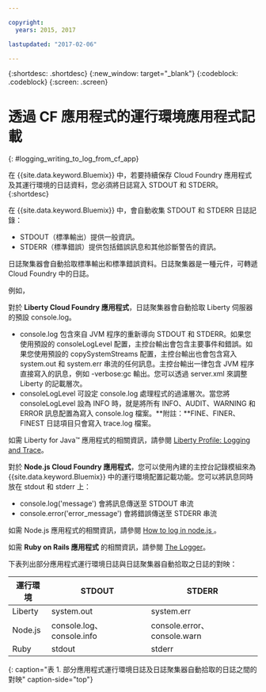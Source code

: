 ```yaml
---

copyright:
  years: 2015, 2017

lastupdated: "2017-02-06"

---
```



{:shortdesc: .shortdesc}
{:new_window: target="_blank"}
{:codeblock: .codeblock}
{:screen: .screen}

# 透過 CF 應用程式的運行環境應用程式記載
{: #logging_writing_to_log_from_cf_app}

在 {{site.data.keyword.Bluemix}} 中，若要持續保存 Cloud Foundry 應用程式及其運行環境的日誌資料，您必須將日誌寫入 STDOUT 和 STDERR。
{:shortdesc}

在 {{site.data.keyword.Bluemix}} 中，會自動收集 STDOUT 和 STDERR 日誌記錄：

* STDOUT（標準輸出）提供一般資訊。  
* STDERR（標準錯誤）提供包括錯誤訊息和其他診斷警告的資訊。 

日誌聚集器會自動拾取標準輸出和標準錯誤資料。日誌聚集器是一種元件，可轉遞 Cloud Foundry 中的日誌。 

例如， 

對於 **Liberty Cloud Foundry 應用程式**，日誌聚集器會自動拾取 Liberty 伺服器的預設 console.log。 

* console.log 包含來自 JVM 程序的重新導向 STDOUT 和 STDERR。如果您使用預設的 consoleLogLevel 配置，主控台輸出會包含主要事件和錯誤。如果您使用預設的 copySystemStreams 配置，主控台輸出也會包含寫入 system.out 和 system.err 串流的任何訊息。主控台輸出一律包含 JVM 程序直接寫入的訊息，例如 -verbose:gc 輸出。您可以透過 server.xml 來調整 Liberty 的記載層次。
* consoleLogLevel 可設定 console.log 處理程式的過濾層次。當您將 consoleLogLevel 設為 INFO 時，就是將所有 INFO、AUDIT、WARNING 和 ERROR 訊息配置為寫入 console.log 檔案。**附註：**FINE、FINER、FINEST 日誌項目只會寫入 trace.log 檔案。

如需 Liberty for Java™ 應用程式的相關資訊，請參閱 [Liberty Profile: Logging and Trace](http://www-01.ibm.com/support/knowledgecenter/was_beta_liberty/com.ibm.websphere.wlp.nd.multiplatform.doc/ae/rwlp_logging.html)。

對於 **Node.js Cloud Foundry 應用程式**，您可以使用內建的主控台記錄模組來為 {{site.data.keyword.Bluemix}} 中的運行環境配置記載功能。您可以將訊息同時放在 stdout 和 stderr 上：

* console.log('message') 會將訊息傳送至 STDOUT 串流
* console.error('error_message') 會將錯誤傳送至 STDERR 串流

如需 Node.js 應用程式的相關資訊，請參閱 [How to log in node.js ](http://docs.nodejitsu.com/articles/intermediate/how-to-log)。


如需 **Ruby on Rails 應用程式** 的相關資訊，請參閱 [The Logger](http://guides.rubyonrails.org/debugging_rails_applications.html#the-logger)。

下表列出部分應用程式運行環境日誌與日誌聚集器自動拾取之日誌的對映：

| **運行環境** |    **STDOUT**     | **STDERR** |
|-----------------|-------------------|-------------------|
| Liberty | system.out | system.err |
| Node.js | console.log、console.info | console.error、console.warn |
| Ruby | stdout| stderr |
{: caption="表 1. 部分應用程式運行環境日誌及日誌聚集器自動拾取的日誌之間的對映" caption-side="top"}

